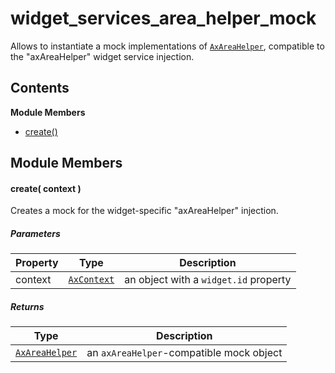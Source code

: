 
# <a id="widget_services_area_helper_mock"></a>widget_services_area_helper_mock

Allows to instantiate a mock implementations of [`AxAreaHelper`](runtime.widget_services.md), compatible to the "axAreaHelper"
widget service injection.

## Contents

**Module Members**

- [create()](#create)

## Module Members

#### <a id="create"></a>create( context )

Creates a mock for the widget-specific "axAreaHelper" injection.

##### Parameters

| Property | Type | Description |
| -------- | ---- | ----------- |
| context | [`AxContext`](runtime.widget_services.md#AxContext) |  an object with a `widget.id` property |

##### Returns

| Type | Description |
| ---- | ----------- |
| [`AxAreaHelper`](runtime.widget_services.md#AxAreaHelper) |  an `axAreaHelper`-compatible mock object |
